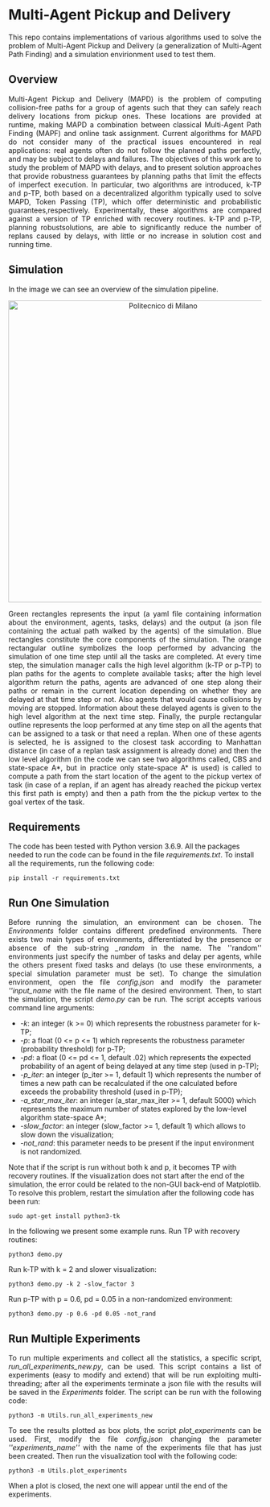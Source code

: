 # Multi-Agent Pickup and Delivery
<p align="justify">
This repo contains implementations of various algorithms used to solve the problem of Multi-Agent Pickup and Delivery (a generalization of Multi-Agent Path Finding) and a simulation envirionment used to test them.
</p>

## Overview
<p align="justify">
Multi-Agent Pickup and Delivery (MAPD) is the problem of computing collision-free paths for a group of agents such that they can safely reach delivery locations from pickup ones.  These locations are provided at runtime, making MAPD a combination between classical Multi-Agent Path Finding (MAPF) and online task assignment. Current algorithms for MAPD do not consider many of the practical issues encountered in real applications: real agents often do not follow the planned paths perfectly, and may be subject to delays and failures.  The objectives of this work are to study the problem of MAPD with delays, and to present solution approaches that provide robustness guarantees by planning paths that limit the effects of imperfect execution. In particular, two  algorithms are introduced, k-TP and p-TP, both based on a decentralized algorithm typically used to solve MAPD, Token Passing  (TP), which offer deterministic and probabilistic guarantees,respectively. Experimentally, these algorithms are compared against a version of TP enriched with recovery routines. k-TP and p-TP, planning robustsolutions, are able to significantly reduce the number of replans caused by delays, with little or no increase in solution cost and running time.
</p>

## Simulation
In the image we can see an overview of the simulation pipeline. 
<p align="center">
    <img src="https://drive.google.com/uc?export=view&id=1V0kyAf4Xqcg0lJQ108vhEWzKEU4mdIBg" width="600" alt="Politecnico di Milano"/>
</p>
<p align="justify">
Green rectangles represents the input (a yaml file containing information about the environment, agents, tasks, delays) and the output (a json file containing the actual path walked by the agents) of the simulation. Blue rectangles constitute the core components of the simulation. The orange rectangular outline symbolizes the loop performed by advancing the simulation of one time step until all the tasks are completed. At every time step, the simulation manager calls the high level algorithm (k-TP or p-TP) to plan paths for the agents to complete available tasks; after the high level algorithm return the paths, agents are advanced of one step along their paths or remain in the current location depending on whether they are delayed at that time step or not. Also agents that would cause collisions by moving are stopped. Information about these delayed agents is given to the high level algorithm at the next time step. Finally, the purple rectangular outline represents the loop performed at any time step on all the agents that can be assigned to a task or that need a replan. When one of these agents is selected, he is assigned to the closest task according to Manhattan distance (in case of a replan task assignment is already done) and then the low level algorithm (in the code we can see two algorithms called, CBS and state-space A*, but in practice only state-space A* is used) is called to compute a path from the start location of the agent to the pickup vertex of task (in case of a replan, if an agent has already reached the pickup vertex this first path is empty) and then a path from the the pickup vertex to the goal vertex of the task.
</p>

## Requirements
The code has been tested with Python version 3.6.9.
All the packages needed to run the code can be found in the file *requirements.txt*. To install all the requirements, run the following code:

```
pip install -r requirements.txt
```

## Run One Simulation
<p align="justify">
Before running the simulation, an environment can be chosen. The <i>Environments</i> folder contains different predefined environments. There exists two main types of environments, differentiated by the presence or absence of the sub-string <i>_random</i> in the name. The ''random'' environments just specify the number of tasks and delay per agents, while the others present fixed tasks and delays (to use these environments, a special simulation parameter must be set). To change the simulation environment, open the file <i>config.json</i> and modify the parameter <i>''input_name</i> with the file name of the desired environment.
Then, to start the simulation, the script <i>demo.py</i> can be run. The script accepts various command line arguments:
 <ul>
    <li> <i>-k</i>: an integer (k >= 0) which represents the robustness parameter for k-TP; </li>
    <li> <i>-p</i>: a float (0 <= p <= 1) which represents the robustness parameter (probability threshold) for p-TP; </li>
    <li> <i>-pd</i>: a float (0 <= pd <= 1, default .02) which represents the expected probability of an agent of being delayed at any time step (used in p-TP); </li>
    <li> <i>-p_iter</i>: an integer (p_iter >= 1, default 1) which represents the number of times a new path can be recalculated if the one calculated before exceeds the probability threshold (used in p-TP); </li>
    <li> <i>-a_star_max_iter</i>: an integer (a_star_max_iter >= 1, default 5000) which represents the maximum number of states explored by the low-level algorithm state-space A*; </li>
    <li> <i>-slow_factor</i>: an integer (slow_factor >= 1, default 1) which allows to slow down the visualization; </li>
    <li> <i>-not_rand</i>: this parameter needs to be present if the input environment is not randomized. </li>
</ul>
Note that if the script is run without both k and p, it becomes TP with recovery routines. If the visualization does not start after the end of the simulation, the error could be related to the non-GUI back-end of Matplotlib. To resolve this problem, restart the simulation after the following code has been run:
</p>
    
```
sudo apt-get install python3-tk
```

In the following we present some example runs.
Run TP with recovery routines:

```
python3 demo.py
```

Run k-TP with k = 2 and slower visualization:

```
python3 demo.py -k 2 -slow_factor 3
```

Run p-TP with p = 0.6, pd = 0.05 in a non-randomized environment:

```
python3 demo.py -p 0.6 -pd 0.05 -not_rand
```

## Run Multiple Experiments
<p align="justify">
To run multiple experiments and collect all the statistics, a specific script, <i>run_all_experiments_new.py</i>, can be used. This script contains a list of experiments (easy to modify and extend) that will be run exploiting multi-threading; after all the experiments terminate a json file with the results will be saved in the <i>Experiments</i> folder. The script can be run with the following code:
</p>

```
python3 -m Utils.run_all_experiments_new
```
<p align="justify">
To see the results plotted as box plots, the script <i>plot_experiments</i> can be used. First, modify the file <i>config.json</i> changing the parameter <i>''experiments_name''</i> with the name of the experiments file that has just been created. Then run the visualization tool with the following code:
</p>

```
python3 -m Utils.plot_experiments
```

When a plot is closed, the next one will appear until the end of the experiments.
</p>
